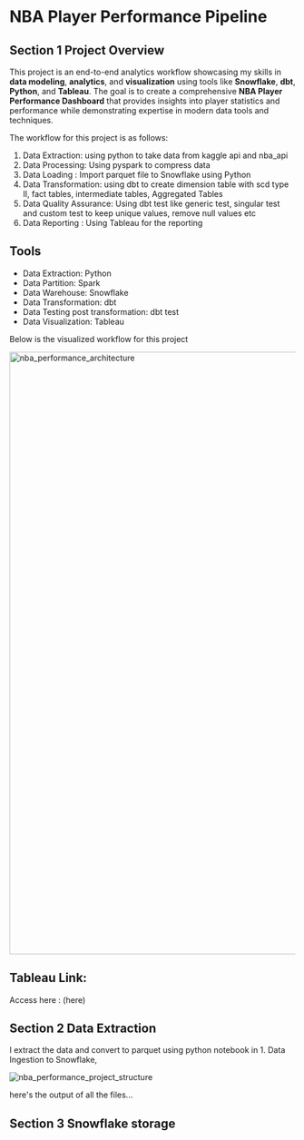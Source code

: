 # NBA Player Performance Pipeline

## Section 1 Project Overview

This project is an end-to-end analytics workflow showcasing my skills in **data modeling**, **analytics**, and **visualization** using tools like **Snowflake**, **dbt**, **Python**, and **Tableau**. The goal is to create a comprehensive **NBA Player Performance Dashboard** that provides insights into player statistics and performance while demonstrating expertise in modern data tools and techniques.

The workflow for this project is as follows:

1. Data Extraction: using python to take data from kaggle api and nba_api
2. Data Processing: Using pyspark to compress data
3. Data Loading : Import parquet file to Snowflake using Python
4. Data Transformation: using dbt to create dimension table with scd type II, fact tables, intermediate tables, Aggregated Tables
5. Data Quality Assurance: Using dbt test like generic test, singular test and custom test to keep unique values,  remove null values etc
6. Data Reporting : Using Tableau for the reporting


## Tools 

- Data Extraction: Python
- Data Partition: Spark
- Data Warehouse: Snowflake
- Data Transformation: dbt
- Data Testing post transformation: dbt test
- Data Visualization: Tableau

Below is the visualized workflow for this project

<img width="1062" alt="nba_performance_architecture" src="https://github.com/user-attachments/assets/8cec6884-c6e2-4196-af7d-cd98a4f29a9f">


## Tableau Link:

Access here : (here)


## Section 2 Data Extraction

I extract the data and convert to parquet using python notebook in 1. Data Ingestion to Snowflake,

![nba_performance_project_structure](https://github.com/user-attachments/assets/599ede48-38bc-4e05-b367-7fbeed41b56c)

here's the output of all the files...

## Section 3 Snowflake storage
